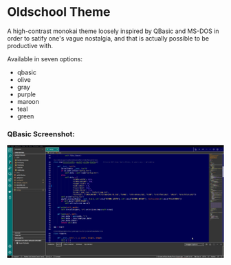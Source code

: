 # Oldschool Theme

A high-contrast monokai theme loosely inspired by QBasic and MS-DOS in order to satify one's vague nostalgia, and that is actually possible to be productive with.

Available in seven options:

 - qbasic
 - olive
 - gray
 - purple
 - maroon
 - teal
 - green

### QBasic Screenshot:

![qbasic](qbasic.png "QBasic Screenshot")